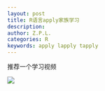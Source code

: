 ```yaml
---
layout: post
title: R语言apply家族学习
description:
author: Z.P.L.
categories: R
keywords: apply lapply tapply
---
```


推荐一个学习视频

![](https://youtu.be/IGJMb95--m8?list=PL_bgmYHGITt-8Noh1fZpxTHJ-GrBb626R)

